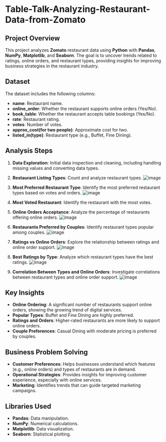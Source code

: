 # Table-Talk-Analyzing-Restaurant-Data-from-Zomato

## Project Overview

This project analyzes **Zomato** restaurant data using **Python** with **Pandas**, **NumPy**, **Matplotlib**, and **Seaborn**. The goal is to uncover trends related to ratings, online orders, and restaurant types, providing insights for improving business strategies in the restaurant industry.

## Dataset

The dataset includes the following columns:
- **name**: Restaurant name.
- **online_order**: Whether the restaurant supports online orders (Yes/No).
- **book_table**: Whether the restaurant accepts table bookings (Yes/No).
- **rate**: Restaurant rating.
- **votes**: Number of votes.
- **approx_cost(for two people)**: Approximate cost for two.
- **listed_in(type)**: Restaurant type (e.g., Buffet, Fine Dining).

## Analysis Steps

1. **Data Exploration**: Initial data inspection and cleaning, including handling missing values and converting data types.
2. **Restaurant Listing Types**: Count and analyze restaurant types.
![image](https://github.com/user-attachments/assets/ca43a26a-bf9f-4b8c-b9e2-f8b4a1b02f6c)

3. **Most Preferred Restaurant Type**: Identify the most preferred restaurant types based on votes and orders.
![image](https://github.com/user-attachments/assets/d62b1ea9-8957-49f8-8cd3-cf56636e1934)

4. **Most Voted Restaurant**: Identify the restaurant with the most votes.
5. **Online Orders Acceptance**: Analyze the percentage of restaurants offering online orders.
![image](https://github.com/user-attachments/assets/f5e1a1ff-2aad-4673-853c-596c82452de7)

6. **Restaurants Preferred by Couples**: Identify restaurant types popular among couples.
![image](https://github.com/user-attachments/assets/8abbd053-d3a1-46d6-8522-6e50100f8863)

7. **Ratings vs Online Orders**: Explore the relationship between ratings and online order support.
![image](https://github.com/user-attachments/assets/0c19a6ee-025c-4d08-aa59-d08ee43db351)

8. **Best Ratings by Type**: Analyze which restaurant types have the best ratings.
![image](https://github.com/user-attachments/assets/8c397ec3-33d9-40ed-bbb6-d4a42ab93153)

9. **Correlation Between Types and Online Orders**: Investigate correlations between restaurant types and online order support.
![image](https://github.com/user-attachments/assets/f4437a6e-bfa0-45aa-9b0e-b22d66b93fd4)


## Key Insights

- **Online Ordering**: A significant number of restaurants support online orders, showing the growing trend of digital services.
- **Popular Types**: Buffet and Fine Dining are highly preferred.
- **Ratings and Orders**: Higher-rated restaurants are more likely to support online orders.
- **Couple Preferences**: Casual Dining with moderate pricing is preferred by couples.

## Business Problem Solving

- **Customer Preferences**: Helps businesses understand which features (e.g., online orders) and types of restaurants are in demand.
- **Operational Strategies**: Provides insights for improving customer experience, especially with online services.
- **Marketing**: Identifies trends that can guide targeted marketing campaigns.

## Libraries Used

- **Pandas**: Data manipulation.
- **NumPy**: Numerical calculations.
- **Matplotlib**: Data visualization.
- **Seaborn**: Statistical plotting.



